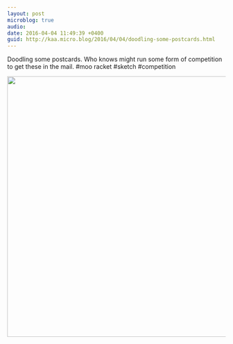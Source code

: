 ```yaml
---
layout: post
microblog: true
audio: 
date: 2016-04-04 11:49:39 +0400
guid: http://kaa.micro.blog/2016/04/04/doodling-some-postcards.html
---
```

Doodling some postcards. Who knows might run some form of competition to get these in the mail. #moo racket #sketch #competition

<img src="https://micro.kaa.bz/uploads/2018/fa94b0f13d.jpg" width="600" height="600" />
